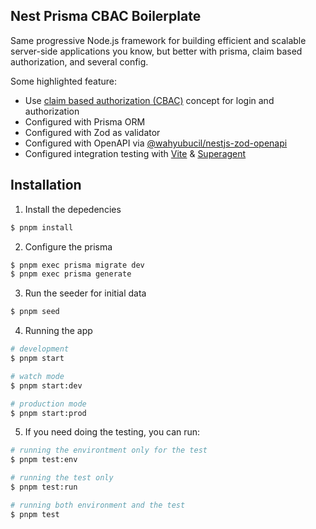## Nest Prisma CBAC Boilerplate

Same progressive Node.js framework for building efficient and scalable server-side applications you know, but better with prisma, claim based authorization, and several config.</p>

Some highlighted feature:

- Use [claim based authorization (CBAC)](https://docs.nestjs.com/security/authorization#claims-based-authorization) concept for login and authorization
- Configured with Prisma ORM
- Configured with Zod as validator
- Configured with OpenAPI via [@wahyubucil/nestjs-zod-openapi](https://www.npmjs.com/package/@wahyubucil/nestjs-zod-openapi)
- Configured integration testing with [Vite](https://vitejs.dev/) & [Superagent](https://www.npmjs.com/package/superagent)

## Installation

1. Install the depedencies

```bash
$ pnpm install
```

2. Configure the prisma

```bash
$ pnpm exec prisma migrate dev
$ pnpm exec prisma generate
```

3. Run the seeder for initial data

```bash
$ pnpm seed
```

4. Running the app

```bash
# development
$ pnpm start

# watch mode
$ pnpm start:dev

# production mode
$ pnpm start:prod
```

5. If you need doing the testing, you can run:

```bash
# running the environtment only for the test
$ pnpm test:env

# running the test only
$ pnpm test:run

# running both environment and the test
$ pnpm test
```
